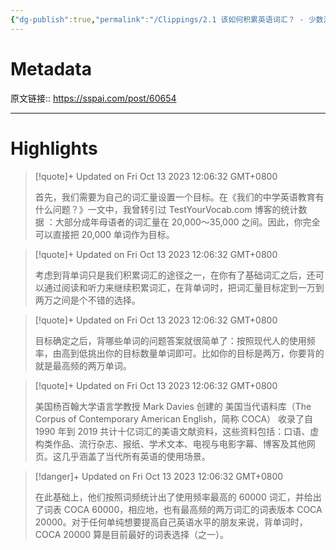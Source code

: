 ```yaml
---
{"dg-publish":true,"permalink":"/Clippings/2.1 该如何积累英语词汇？ - 少数派/","tags":["英语学习"]}
---
```



# Metadata

原文链接:: https://sspai.com/post/60654

---

# Highlights

> [!quote]+ Updated on Fri Oct 13 2023 12:06:32 GMT+0800
>
> 首先，我们需要为自己的词汇量设置一个目标。在《我们的中学英语教育有什么问题？》一文中，我曾转引过 TestYourVocab.com 博客的统计数据 ：大部分成年母语者的词汇量在 20,000～35,000 之间。因此，你完全可以直接把 20,000 单词作为目标。

> [!quote]+ Updated on Fri Oct 13 2023 12:06:32 GMT+0800
>
> 考虑到背单词只是我们积累词汇的途径之一，在你有了基础词汇之后，还可以通过阅读和听力来继续积累词汇，在背单词时，把词汇量目标定到一万到两万之间是个不错的选择。

> [!quote]+ Updated on Fri Oct 13 2023 12:06:32 GMT+0800
>
> 目标确定之后，背哪些单词的问题答案就很简单了：按照现代人的使用频率，由高到低挑出你的目标数量单词即可。比如你的目标是两万，你要背的就是最高频的两万单词。

> [!quote]+ Updated on Fri Oct 13 2023 12:06:32 GMT+0800
>
> 美国杨百翰大学语言学教授 Mark Davies 创建的 美国当代语料库（The Corpus of Contemporary American English，简称 COCA） 收录了自 1990 年到 2019 共计十亿词汇的美语文献资料，这些资料包括：口语、虚构类作品、流行杂志、报纸、学术文本、电视与电影字幕、博客及其他网页。这几乎涵盖了当代所有英语的使用场景。

> [!danger]+ Updated on Fri Oct 13 2023 12:06:32 GMT+0800
>
> 在此基础上，他们按照词频统计出了使用频率最高的 60000 词汇，并给出了词表 COCA 60000，相应地，也有最高频的两万词汇的词表版本 COCA 20000。对于任何单纯想要提高自己英语水平的朋友来说，背单词时，COCA 20000 算是目前最好的词表选择（之一）。
